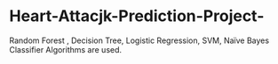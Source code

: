 # Heart-Attacjk-Prediction-Project-
Random Forest , Decision Tree, Logistic Regression, SVM, Naïve Bayes Classifier Algorithms are used.

